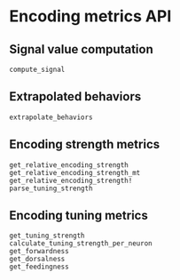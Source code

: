 # Encoding metrics API

## Signal value computation
```@docs
compute_signal
```

## Extrapolated behaviors
```@docs
extrapolate_behaviors
```

## Encoding strength metrics
```@docs
get_relative_encoding_strength
get_relative_encoding_strength_mt
get_relative_encoding_strength!
parse_tuning_strength
```

## Encoding tuning metrics
```@docs
get_tuning_strength
calculate_tuning_strength_per_neuron
get_forwardness
get_dorsalness
get_feedingness
```